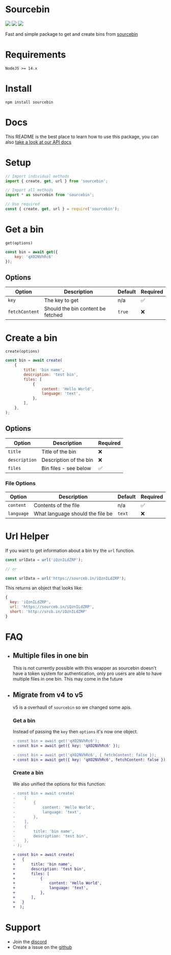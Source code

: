 # Sourcebin

[![](https://img.shields.io/npm/v/sourcebin?label=Latest%20Version&style=for-the-badge&logo=npm&color=informational)](https://www.npmjs.com/package/sourcebin)
[![](https://img.shields.io/static/v1?label=Project%20Creator&message=GHOST&color=informational&style=for-the-badge)](https://ghostdev.xyz)
[![](https://img.shields.io/github/workflow/status/ghostdevv/Sourcebin/Test%20Suite%20CI?style=for-the-badge)](https://github.com/ghostdevv/Sourcebin)

Fast and simple package to get and create bins from [sourcebin](https://sourceb.in/)

# Requirements

```
NodeJS >= 14.x
```

# Install

```
npm install sourcebin
```

# Docs

This README is the best place to learn how to use this package, you can also [take a look at our API docs](https://ghostdevv.github.io/Sourcebin/index.html)

# Setup

```js
// Import individual methods
import { create, get, url } from 'sourcebin';

// Import all methods
import * as sourcebin from 'sourcebin';

// Use required
const { create, get, url } = require('sourcebin');
```

# Get a bin

`get(options)`

```js
const bin = await get({
    key: 'qXO2NVhRc6'
});
```

## Options

| Option         | Description                       | Default | Required |
|----------------|-----------------------------------|---------|----------|
| `key`          | The key to get                    | n/a     | ✅       |
| `fetchContent` | Should the bin content be fetched | `true`  | ❌       |

# Create a bin

`create(options)`

```js
const bin = await create(
    {
        title: 'bin name',
        description: 'test bin',
        files: [
            {
                content: 'Hello World',
                language: 'text',
            },
        ],
    },
);
```

## Options

| Option         | Description            | Required |
|----------------|------------------------|----------|
| `title`        | Title of the bin       | ❌       |
| `description`  | Description of the bin | ❌       |
| `files`        | Bin files - see below  | ✅       |

### File Options

| Option         | Description                      | Default | Required |
|----------------|----------------------------------|---------|----------|
| `content`      | Contents of the file             | n/a     | ✅       |
| `language`     | What language should the file be | `text`  | ❌       |

# Url Helper

If you want to get information about a bin try the `url` function.

```js
const urlData = url('iQznILdZRP');

// or

const urlData = url('https://sourceb.in/iQznILdZRP');
```

This returns an object that looks like:

```js
{
  key: 'iQznILdZRP',
  url: 'https://sourceb.in/iQznILdZRP',
  short: 'http://srcb.in/iQznILdZRP'
}
```

# FAQ

-   ## Multiple files in one bin

    This is not currently possible with this wrapper as sourcebin doesn't have a token system for authentication, only pro users are able to have multiple files in one bin. This may come in the future

-   ## Migrate from v4 to v5

    v5 is a overhaull of `sourcebin` so we changed some apis.

    ### Get a bin

    Instead of passing the `key` then `options` it's now one object.

    ```diff
    - const bin = await get('qXO2NVhRc6');
    + const bin = await get({ key: 'qXO2NVhRc6' });

    - const bin = await get('qXO2NVhRc6', { fetchContent: false });
    + const bin = await get({ key: 'qXO2NVhRc6', fetchContent: false });
    ```

    ### Create a bin

    We also unified the options for this function:
    
    ```diff
    - const bin = await create(
    -    [
    -        {
    -            content: 'Hello World',
    -            language: 'text',
    -        },
    -    ],
    -    {
    -        title: 'bin name',
    -        description: 'test bin',
    -    },
    - );

    + const bin = await create(
    +   {
    +       title: 'bin name',
    +       description: 'test bin',
    +       files: [
    +           {
    +               content: 'Hello World',
    +               language: 'text',
    +           },
    +       ],
    +   }
    +  );
    ```

# Support

-   Join the [discord](https://discord.gg/2Vd4wAjJnm)
-   Create a issue on the [github](https://github.com/ghostdevv/Sourcebin)
